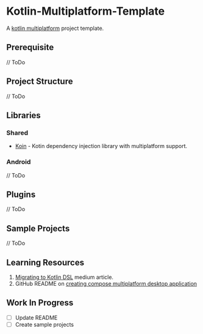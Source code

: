 
# Kotlin-Multiplatform-Template

A [kotlin multiplatform](https://kotlinlang.org/docs/multiplatform.html) project template.

## Prerequisite

// ToDo

## Project Structure

// ToDo

## Libraries

### Shared

- [Koin](https://insert-koin.io/docs/setup/v3.1) - Kotin dependency injection library with multiplatform support.

### Android

// ToDo

## Plugins

// ToDo

## Sample Projects

// ToDo

## Learning Resources

1. [Migrating to Kotlin DSL](https://evanschepsiror.medium.com/migrating-to-kotlin-dsl-4ee0d6d5c977)
   medium article.
2. GitHub README
   on [creating compose multiplatform desktop application](https://github.com/JetBrains/compose-jb/tree/master/tutorials/Getting_Started)

## Work In Progress

- [ ] Update README
- [ ] Create sample projects
